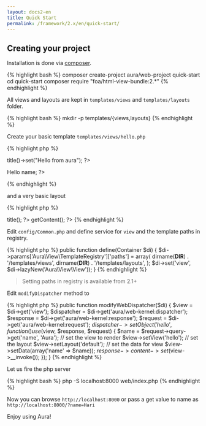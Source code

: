 ```yaml
---
layout: docs2-en
title: Quick Start
permalink: /framework/2.x/en/quick-start/
---
```


## Creating your project

Installation is done via [composer](http://getcomposer.org).


{% highlight bash %}
composer create-project aura/web-project quick-start
cd quick-start
composer require "foa/html-view-bundle:2.*"
{% endhighlight %}

All views and layouts are kept in `templates/views` and `templates/layouts` folder.

{% highlight bash %}
mkdir -p templates/{views,layouts}
{% endhighlight %}

Create your basic template `templates/views/hello.php`

{% highlight php %}
<?php // templates/views/hello.php ?>
<?php $this->title()->set("Hello from aura"); ?>
<p>Hello <?= $this->name; ?></p>
{% endhighlight %}

and a very basic layout

{% highlight php %}
<?php // templates/layouts/default.php ?>
<!DOCTYPE html>
<html xmlns="http://www.w3.org/1999/xhtml" xml:lang="en" lang="en-us">
  <head>
    <?php echo $this->title(); ?>
  </head>
  <body>
    <?php echo $this->getContent(); ?>
  </body>
</html>
{% endhighlight %}

Edit `config/Common.php` and define service for `view` and the template paths in registry.

{% highlight php %}
public function define(Container $di)
{
    $di->params['Aura\View\TemplateRegistry']['paths'] = array(
        dirname(__DIR__) . '/templates/views',
        dirname(__DIR__) . '/templates/layouts',
    );
    $di->set('view', $di->lazyNew('Aura\View\View'));
}
{% endhighlight %}

> Setting paths in registry is available from 2.1+

Edit `modifyDispatcher` method to

{% highlight php %}
public function modifyWebDispatcher($di)
{
    $view = $di->get('view');
    $dispatcher = $di->get('aura/web-kernel:dispatcher');
    $response = $di->get('aura/web-kernel:response');
    $request = $di->get('aura/web-kernel:request');
    $dispatcher->setObject('hello', function () use ($view, $response, $request) {
        $name = $request->query->get('name', 'Aura');
        // set the view to render
        $view->setView('hello');
        // set the layout
        $view->setLayout('default');
        // set the data for view
        $view->setData(array('name' => $name));
        $response->content->set($view->__invoke());
    });
}
{% endhighlight %}

Let us fire the php server

{% highlight bash %}
php -S localhost:8000 web/index.php
{% endhighlight %}

Now you can browse `http://localhost:8000` or pass a get value to name as `http://localhost:8000/?name=Hari`

Enjoy using Aura!

